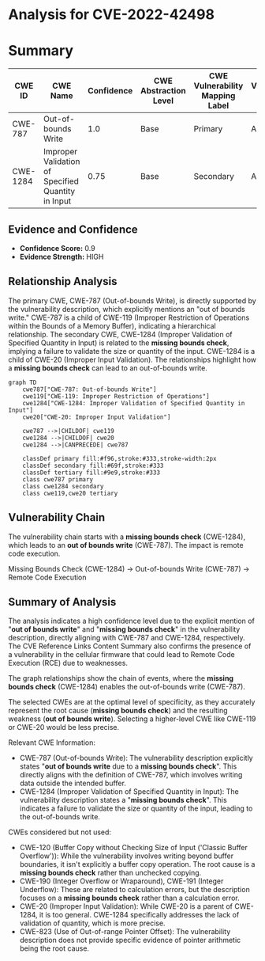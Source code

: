 # Analysis for CVE-2022-42498

# Summary

| CWE ID  | CWE Name                       | Confidence | CWE Abstraction Level | CWE Vulnerability Mapping Label | CWE-Vulnerability Mapping Notes |
| ------- | ------------------------------ | ---------- | --------------------- | ------------------------------- | ----------------------------- |
| CWE-787 | Out-of-bounds Write            | 1.0        | Base                  | Primary                         | Allowed                       |
| CWE-1284 | Improper Validation of Specified Quantity in Input | 0.75        | Base                  | Secondary                      | Allowed                       |

## Evidence and Confidence

*   **Confidence Score:** 0.9
*   **Evidence Strength:** HIGH

## Relationship Analysis

The primary CWE, CWE-787 (Out-of-bounds Write), is directly supported by the vulnerability description, which explicitly mentions an "out of bounds write." CWE-787 is a child of CWE-119 (Improper Restriction of Operations within the Bounds of a Memory Buffer), indicating a hierarchical relationship. The secondary CWE, CWE-1284 (Improper Validation of Specified Quantity in Input) is related to the **missing bounds check**, implying a failure to validate the size or quantity of the input. CWE-1284 is a child of CWE-20 (Improper Input Validation). The relationships highlight how a **missing bounds check** can lead to an out-of-bounds write.

```mermaid
graph TD
    cwe787["CWE-787: Out-of-bounds Write"]
    cwe119["CWE-119: Improper Restriction of Operations"]
    cwe1284["CWE-1284: Improper Validation of Specified Quantity in Input"]
    cwe20["CWE-20: Improper Input Validation"]
    
    cwe787 -->|CHILDOF| cwe119
    cwe1284 -->|CHILDOF| cwe20
    cwe1284 -->|CANPRECEDE| cwe787
    
    classDef primary fill:#f96,stroke:#333,stroke-width:2px
    classDef secondary fill:#69f,stroke:#333
    classDef tertiary fill:#9e9,stroke:#333
    class cwe787 primary
    class cwe1284 secondary
    class cwe119,cwe20 tertiary
```

## Vulnerability Chain

The vulnerability chain starts with a **missing bounds check** (CWE-1284), which leads to an **out of bounds write** (CWE-787). The impact is remote code execution.

Missing Bounds Check (CWE-1284) -> Out-of-bounds Write (CWE-787) -> Remote Code Execution

## Summary of Analysis

The analysis indicates a high confidence level due to the explicit mention of "**out of bounds write**" and "**missing bounds check**" in the vulnerability description, directly aligning with CWE-787 and CWE-1284, respectively. The CVE Reference Links Content Summary also confirms the presence of a vulnerability in the cellular firmware that could lead to Remote Code Execution (RCE) due to weaknesses.

The graph relationships show the chain of events, where the **missing bounds check** (CWE-1284) enables the out-of-bounds write (CWE-787).

The selected CWEs are at the optimal level of specificity, as they accurately represent the root cause (**missing bounds check**) and the resulting weakness (**out of bounds write**). Selecting a higher-level CWE like CWE-119 or CWE-20 would be less precise.

Relevant CWE Information:

*   CWE-787 (Out-of-bounds Write): The vulnerability description explicitly states "**out of bounds write** due to a **missing bounds check**". This directly aligns with the definition of CWE-787, which involves writing data outside the intended buffer.
*   CWE-1284 (Improper Validation of Specified Quantity in Input): The vulnerability description states a "**missing bounds check**". This indicates a failure to validate the size or quantity of the input, leading to the out-of-bounds write.

CWEs considered but not used:

*   CWE-120 (Buffer Copy without Checking Size of Input ('Classic Buffer Overflow')): While the vulnerability involves writing beyond buffer boundaries, it isn't explicitly a buffer copy operation. The root cause is a **missing bounds check** rather than unchecked copying.
*   CWE-190 (Integer Overflow or Wraparound), CWE-191 (Integer Underflow): These are related to calculation errors, but the description focuses on a **missing bounds check** rather than a calculation error.
*   CWE-20 (Improper Input Validation): While CWE-20 is a parent of CWE-1284, it is too general. CWE-1284 specifically addresses the lack of validation of quantity, which is more precise.
*   CWE-823 (Use of Out-of-range Pointer Offset): The vulnerability description does not provide specific evidence of pointer arithmetic being the root cause.